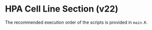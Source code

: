 # HPA Cell Line Section (v22)
The recommended execution order of the scripts is provided in `main.R`.
